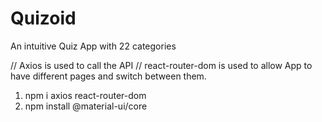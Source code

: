 # Quizoid
An intuitive Quiz App with 22 categories 

// Axios is used to call the API 
// react-router-dom is used to allow App to have different pages and switch between them.
1. npm i axios react-router-dom    
2. npm install @material-ui/core
